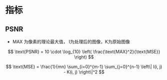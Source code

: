 # 指标

## PSNR

+ MAX 为像素的理论最大值， I为处理后的图像，K为原始图像

$$
\text{PSNR} = 10 \cdot \log_{10} \left( \frac{\text{MAX}^2}{\text{MSE}} \right)
$$

$$
\text{MSE} = \frac{1}{mn} \sum_{i=0}^{m-1} \sum_{j=0}^{n-1} \left\| I(i, j) - K(i, j) \right\|^2
$$

